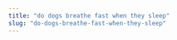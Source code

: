 ```yaml
---
title: "do dogs breathe fast when they sleep"
slug: "do-dogs-breathe-fast-when-they-sleep"
---
```


